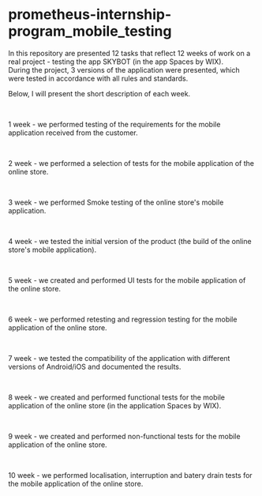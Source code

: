 # prometheus-internship-program_mobile_testing

In this repository are presented 12 tasks that reflect 12 weeks of work on a real project - testing the app SKYBOT (in the app Spaces by WIX).
<br>
During the project, 3 versions of the application were presented, which were tested in accordance with all rules and standards.
<br>
<p>
Below, I will present the short description of each week.
</p>
<br>
<p>
1 week - we performed testing of the requirements for the mobile application received from the customer.
</p>
<br>
<p>
2 week - we performed a selection of tests for the mobile application of the online store.
</p>
<br>
<p>
3 week - we performed Smoke testing of the online store's mobile application.
</p>
<br>
<p>
4 week - we tested the initial version of the product (the build of the online store's mobile application).
</p>
<br>
<p>
5 week - we created and performed UI tests for the mobile application of the online store.
</p>
<br>
<p>
6 week - we performed retesting and regression testing for the mobile application of the online store.
</p>
<br>
<p>
7 week - we tested the compatibility of the application with different versions of Android/iOS and documented the results.
</p>
<br>
<p>
8 week - we created and performed functional tests for the mobile application of the online store (in the application Spaces by WIX).
</p>
<br>
<p>
9 week - we created and performed non-functional tests for the mobile application of the online store.
</p>
<br>
<p>
10 week - we performed localisation, interruption and batery drain tests for the mobile application of the online store.
</p>
